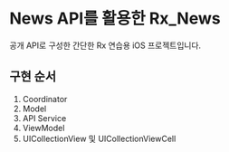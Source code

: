 #  News API를 활용한 Rx_News 

공개 API로 구성한 간단한 Rx 연습용 iOS 프로젝트입니다.

## 구현 순서

1. Coordinator 
2. Model 
3. API Service
4. ViewModel
5. UICollectionView 및 UICollectionViewCell


